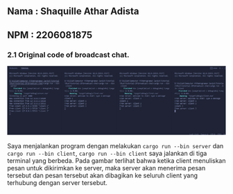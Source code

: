 ## Nama : Shaquille Athar Adista
## NPM : 2206081875

### 2.1 Original code of broadcast chat.
![alt text](img/2.1.png)

Saya menjalankan program dengan melakukan `cargo run --bin server` dan `cargo run --bin client`, `cargo run --bin client` saya jalankan di tiga terminal yang berbeda. Pada gambar terlihat bahwa ketika client menuliskan pesan untuk dikirimkan ke server, maka server akan menerima pesan tersebut dan pesan tersebut akan dibagikan ke seluruh client yang terhubung dengan server tersebut.